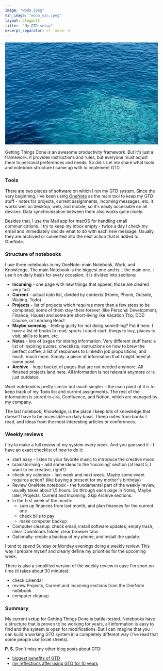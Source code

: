 ```yaml
---
image: "woda.jpeg"
min_image: "woda_min.jpeg"
layout: blogpost
title:  "My GTD setup"
excerpt_separator: <!--more-->
---
```


![image](/images/woda.jpeg)

Getting Things Done is an awesome productivity framework. But it's just a framework. It provides instructions and rules, but everyone must adjust them to personal preferences and needs. So did I. Let me share what tools and notebook structure I came up with to implement GTD.

<!--more-->

### Tools
There are two pieces of software on which I run my GTD system.
Since the very beginning, I've been using [OneNote](https://www.microsoft.com/pl-pl/microsoft-365/onenote/digital-note-taking-app) as the main tool to keep my GTD stuff - notes for projects, current assignments, incoming messages, etc. It works well on desktop, web, and mobile, so it's easily accessible on all devices. Data synchronization between them also works quite nicely.

Besides that, I use the Mail app for macOS for handling email communications. I try to keep my inbox empty - twice a day I check my email and immediately decide what to do with each new message. Usually, they are archived or converted into the next action that is added to OneNote.

### Structure of notebooks

I use three notebooks in my OneNote: main Notebook, Work, and Knowledge.
The main Notebook is the biggest one and is... the main one. I use it on daily basis for every occasion. It is divided into sections:
- **Incoming** - one page with new things that appear; those are cleared very fast
- **Current** - actual todo list, divided by contexts (Home, Phone, Outside, Waiting, Todo)
- **Projects** - list of projects which requires more than a few steps to be completed; some of them stay there forever (like Personal Development, Finance, House) and some are short-living like Vacation Trip, DDD Course, or Learning React
- **Maybe someday** - feeling guilty for not doing something? Put it here. I have a list of books to read, sports I could start, things to buy, places to visit, skills to learn, etc.
- **Notes** - lots of pages for storing information. Very different stuff here: a list of inspiring quotes, checklists, instructions on how to brew the perfect coffee, a list of responses to LinkedIn job propositions, and much, much more. Simply: a piece of information that I might need at some point.
- **Archive** - huge bucket of pages that are not needed anymore. All finished projects land here. All information is not relevant anymore or is just outdated.

*Work* notebook is pretty similar but much simpler - the main point of it is to keep track of my Todo list and current assignments. The rest of the information is stored in Jira, Confluence, and Notion, which are managed by my company.

The last notebook, *Knowledge*, is the place I keep lots of knowledge that doesn't have to be accessible on daily basis. I keep notes from books I read, and ideas from the most interesting articles or conferences.


### Weekly reviews
I try to make a full review of my system every week. And you guessed it  - I have an exact checklist of how to do it:
- start easy - listen to your favorite music to introduce the creative mood
- brainstorming - add some ideas to the 'incoming' section (at least 5, I want to be creative, right?)
- check my calendar - last week and next week. Maybe some event requires action? (like buying a present for my mother's birthday)
- Review OneNote notebook - the fundamental part of the weekly review, usually takes about 1,5 hours. Go through each page in Notes, Maybe later, Projects, Current and Incoming. Skip Archive sections.
- In the first week of the month:
	- sum up finances from last month, and plan finances for the current one
	- check bills to  pay
	- make computer backup
- Computer cleanup: check email, install software updates, empty trash, clear Downloads folder, clear browser tabs
- Optionally: create a backup of my phone, and install the update.

I tend to spend Sunday or Monday evenings doing a weekly review. This way I prepare myself and clearly define my priorities for the upcoming week.

There is also a simplified version of the weekly review in case I'm short on time (it takes about 30 minutes):
- check calendar
- review Projects, Current and Incoming sections from the OneNote notebook
- computer cleanup.


### Summary
My current setup for Getting Things Done is battle-tested. Notebooks have a structure that is proven to be working for years, all information is easy to find and the system is open for modifications. But I can imagine that you can build a working GTD system in a completely different way (I've read that some people use Excel sheets).

**P. S.**
Don't miss my other blog posts about GTD:
- [biggest benefits of GTD](https://maikhel.github.io/2022/05/14/why-i-use-gtd.html)
- [my reflections after using GTD for 10 years](https://maikhel.github.io/2022/10/18/gtd-thoughts-after-10-years.html)
